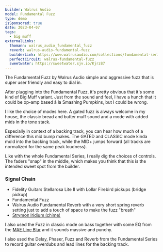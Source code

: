 ```yaml
---
builder: Walrus Audio
model: Fundamental Fuzz
type: demo
isSponsored: true
date: 2023-04-07
tags:
  - big muff
externalLinks:
  thomann: walrus_audio_fundamental_fuzz
  reverb: walrus-audio-fundamental-fuzz
  builderLink: https://www.walrusaudio.com/collections/fundamental-series/products/fundamental-series-fuzz
  perfectCircuit: walrus-fundamental-fuzz
  sweetwater: https://sweetwater.sjv.io/KjrzB7
---
```


The Fundamental Fuzz by Walrus Audio simple and aggressive fuzz that is super user friendly and easy to dial in.

After plugging into the Fundamental Fuzz, it's pretty obvious that it's some kind of Big Muff variant. Just from the sound and feel, I have a hunch that it could be op-amp based á la Smashing Pumpkins, but I could be wrong.

I like the choice of modes here. A gated fuzz is always welcome in my house, the classic bread and butter muff sound and a mode with added mids in the tone stack.

Especially in context of a backing track, you can hear how much of a difference this mid bump makes. The GATED and CLASSIC mode kinda mold into the backing track, while the MID+ jumps forward (all tracks are normalized for the same peak loudness).

Like with the whole Fundamental Series, I really dig the choices of controls. The faders "snap" in the middle, which makes you think that this is the intended sweet spot from the builder.

### Signal Chain

- Fidelity Guitars Stellarosa Lite II with Lollar Firebird pickups (bridge pickup)
- Fundamental Fuzz
- Walrus Audio Fundamental Reverb with a very short spring reverb setting just to add a touch of space to make the fuzz "breath"
- [Strymon Iridium (chime)](/demos/strymon-iridium)

I also used the Fuzz in classic mode on bass together with some EQ from the [MAE Line Blur](/demos/mask-audio-electronics-line-blur) and it sounds massive and punchy.

I also used the Delay, Phaser, Fuzz and Reverb from the Fundamental Series to record guitar overdubs and lead lines for the backing track.
